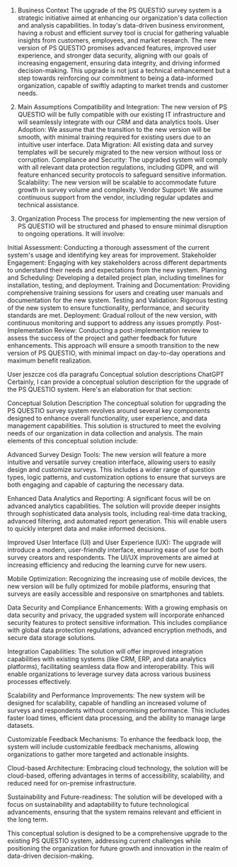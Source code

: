 
1. Business Context
The upgrade of the PS QUESTIO survey system is a strategic initiative aimed at enhancing our organization's data collection and analysis capabilities. In today's data-driven business environment, having a robust and efficient survey tool is crucial for gathering valuable insights from customers, employees, and market research. The new version of PS QUESTIO promises advanced features, improved user experience, and stronger data security, aligning with our goals of increasing engagement, ensuring data integrity, and driving informed decision-making. This upgrade is not just a technical enhancement but a step towards reinforcing our commitment to being a data-informed organization, capable of swiftly adapting to market trends and customer needs.

2. Main Assumptions
Compatibility and Integration: The new version of PS QUESTIO will be fully compatible with our existing IT infrastructure and will seamlessly integrate with our CRM and data analytics tools.
User Adoption: We assume that the transition to the new version will be smooth, with minimal training required for existing users due to an intuitive user interface.
Data Migration: All existing data and survey templates will be securely migrated to the new version without loss or corruption.
Compliance and Security: The upgraded system will comply with all relevant data protection regulations, including GDPR, and will feature enhanced security protocols to safeguard sensitive information.
Scalability: The new version will be scalable to accommodate future growth in survey volume and complexity.
Vendor Support: We assume continuous support from the vendor, including regular updates and technical assistance.
3. Organization Process
The process for implementing the new version of PS QUESTIO will be structured and phased to ensure minimal disruption to ongoing operations. It will involve:

Initial Assessment: Conducting a thorough assessment of the current system's usage and identifying key areas for improvement.
Stakeholder Engagement: Engaging with key stakeholders across different departments to understand their needs and expectations from the new system.
Planning and Scheduling: Developing a detailed project plan, including timelines for installation, testing, and deployment.
Training and Documentation: Providing comprehensive training sessions for users and creating user manuals and documentation for the new system.
Testing and Validation: Rigorous testing of the new system to ensure functionality, performance, and security standards are met.
Deployment: Gradual rollout of the new version, with continuous monitoring and support to address any issues promptly.
Post-Implementation Review: Conducting a post-implementation review to assess the success of the project and gather feedback for future enhancements.
This approach will ensure a smooth transition to the new version of PS QUESTIO, with minimal impact on day-to-day operations and maximum benefit realization.

User
jeszcze coś dla paragrafu
Conceptual solution descriptions
ChatGPT
Certainly, I can provide a conceptual solution description for the upgrade of the PS QUESTIO system. Here's an elaboration for that section:

Conceptual Solution Description
The conceptual solution for upgrading the PS QUESTIO survey system revolves around several key components designed to enhance overall functionality, user experience, and data management capabilities. This solution is structured to meet the evolving needs of our organization in data collection and analysis. The main elements of this conceptual solution include:

Advanced Survey Design Tools: The new version will feature a more intuitive and versatile survey creation interface, allowing users to easily design and customize surveys. This includes a wider range of question types, logic patterns, and customization options to ensure that surveys are both engaging and capable of capturing the necessary data.

Enhanced Data Analytics and Reporting: A significant focus will be on advanced analytics capabilities. The solution will provide deeper insights through sophisticated data analysis tools, including real-time data tracking, advanced filtering, and automated report generation. This will enable users to quickly interpret data and make informed decisions.

Improved User Interface (UI) and User Experience (UX): The upgrade will introduce a modern, user-friendly interface, ensuring ease of use for both survey creators and respondents. The UI/UX improvements are aimed at increasing efficiency and reducing the learning curve for new users.

Mobile Optimization: Recognizing the increasing use of mobile devices, the new version will be fully optimized for mobile platforms, ensuring that surveys are easily accessible and responsive on smartphones and tablets.

Data Security and Compliance Enhancements: With a growing emphasis on data security and privacy, the upgraded system will incorporate enhanced security features to protect sensitive information. This includes compliance with global data protection regulations, advanced encryption methods, and secure data storage solutions.

Integration Capabilities: The solution will offer improved integration capabilities with existing systems (like CRM, ERP, and data analytics platforms), facilitating seamless data flow and interoperability. This will enable organizations to leverage survey data across various business processes effectively.

Scalability and Performance Improvements: The new system will be designed for scalability, capable of handling an increased volume of surveys and respondents without compromising performance. This includes faster load times, efficient data processing, and the ability to manage large datasets.

Customizable Feedback Mechanisms: To enhance the feedback loop, the system will include customizable feedback mechanisms, allowing organizations to gather more targeted and actionable insights.

Cloud-based Architecture: Embracing cloud technology, the solution will be cloud-based, offering advantages in terms of accessibility, scalability, and reduced need for on-premise infrastructure.

Sustainability and Future-readiness: The solution will be developed with a focus on sustainability and adaptability to future technological advancements, ensuring that the system remains relevant and efficient in the long term.

This conceptual solution is designed to be a comprehensive upgrade to the existing PS QUESTIO system, addressing current challenges while positioning the organization for future growth and innovation in the realm of data-driven decision-making.
